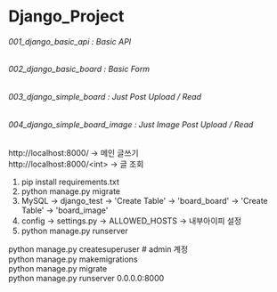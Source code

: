 # Django_Project

###### 001_django_basic_api : Basic API
###### 002_django_basic_board : Basic Form
###### 003_django_simple_board : Just Post Upload / Read
###### 004_django_simple_board_image : Just Image Post Upload / Read

http://localhost:8000/ -> 메인 글쓰기<br>
http://localhost:8000/\<int> -> 글 조회

1. pip install requirements.txt
2. python manage.py migrate
3. MySQL -> django_test -> 'Create Table' -> 'board_board' -> 'Create Table' -> 'board_image'
4. config -> settings.py -> ALLOWED_HOSTS -> 내부아이피 설정
5. python manage.py runserver

python manage.py createsuperuser # admin 계정<br>
python manage.py makemigrations<br>
python manage.py migrate<br>
python manage.py runserver 0.0.0.0:8000
